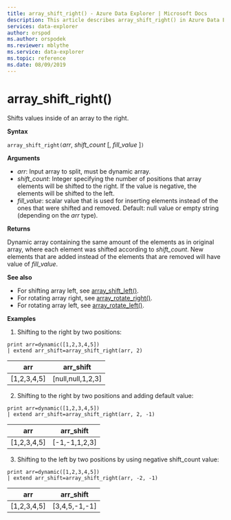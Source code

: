 ```yaml
---
title: array_shift_right() - Azure Data Explorer | Microsoft Docs
description: This article describes array_shift_right() in Azure Data Explorer.
services: data-explorer
author: orspod
ms.author: orspodek
ms.reviewer: mblythe
ms.service: data-explorer
ms.topic: reference
ms.date: 08/09/2019
---
```

# array_shift_right()

Shifts values inside of an array to the right.

**Syntax**

`array_shift_right(`*arr*, *shift_count* [, *fill_value* ]`)`

**Arguments**

* *arr*: Input array to split, must be dynamic array.
* *shift_count*: Integer specifying the number of positions that array elements will be shifted to the right. If the value is negative, the elements will be shifted to the left.
* *fill_value*: scalar value that is used for inserting elements instead of the ones that were shifted and removed. Default: null value or empty string (depending on the *arr* type).

**Returns**

Dynamic array containing the same amount of the elements as in original array, where each element was shifted according to *shift_count*. New elements that are added instead of the elements that are removed will have value of *fill_value*.

**See also**
* For shifting array left, see [array_shift_left()](array_shift_leftfunction.md).
* For rotating array right, see [array_rotate_right()](array_rotate_rightfunction.md).
* For rotating array left, see [array_rotate_left()](array_rotate_leftfunction.md).

**Examples**

1. Shifting to the right by two positions:

```kusto
print arr=dynamic([1,2,3,4,5]) 
| extend arr_shift=array_shift_right(arr, 2)
```

|arr|arr_shift|
|---|---|
|[1,2,3,4,5]|[null,null,1,2,3]|

2. Shifting to the right by two positions and adding default value:

```kusto
print arr=dynamic([1,2,3,4,5]) 
| extend arr_shift=array_shift_right(arr, 2, -1)
```

|arr|arr_shift|
|---|---|
|[1,2,3,4,5]|[-1,-1,1,2,3]|


3. Shifting to the left by two positions by using negative shift_count value:

```kusto
print arr=dynamic([1,2,3,4,5]) 
| extend arr_shift=array_shift_right(arr, -2, -1)
```

|arr|arr_shift|
|---|---|
|[1,2,3,4,5]|[3,4,5,-1,-1]|